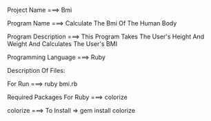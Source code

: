 Project Name ===> Bmi

Program Name ===> Calculate The Bmi Of The Human Body

Program Description ===> This Program Takes The User's Height And Weight And Calculates The User's BMI

Programming Language ===> Ruby

Description Of Files:

For Run ===> ruby bmi.rb

Required Packages For Ruby ===> colorize

colorize ===> To Install => gem install colorize

